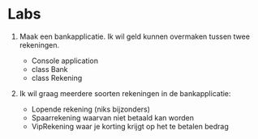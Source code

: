 # Labs

1. Maak een bankapplicatie. Ik wil geld kunnen overmaken tussen twee rekeningen.
   - Console application
   - class Bank
   - class Rekening

2. Ik wil graag meerdere soorten rekeningen in de bankapplicatie:
   - Lopende rekening (niks bijzonders)
   - Spaarrekening waarvan niet betaald kan worden
   - VipRekening waar je korting krijgt op het te betalen bedrag












